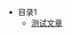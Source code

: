 <!--
 * @Author: ShawnPhang
 * @Date: 2021-07-22 11:09:52
 * @Description: 目录文件
 * @LastEditors: ShawnPhang
 * @LastEditTime: 2022-07-26 16:20:21
 * @site: book.palxp.com / blog.palxp.com
-->

* 目录1
    * [测试文章](articles/test.md)